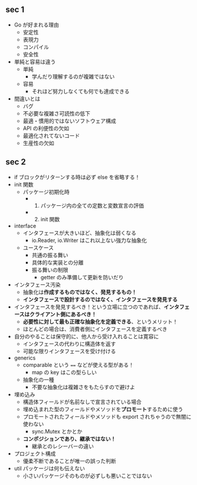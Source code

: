 ## sec 1

- Go が好まれる理由
  - 安定性
  - 表現力
  - コンパイル
  - 安全性
- 単純と容易は違う
  - 単純
    - 学んだり理解するのが複雑ではない
  - 容易
    - それほど努力しなくても何でも達成できる
- 間違いとは
  - バグ
  - 不必要な複雑さ可読性の低下
  - 最適・慣用的ではないソフトウェア構成
  - API の利便性の欠如
  - 最適化されてないコード
  - 生産性の欠如

## sec 2

- if ブロックがリターンする時は必ず else を省略する！
- init 関数
  - パッケージ初期化時
    - 1. パッケージ内の全ての定数と変数宣言の評価
    - 2. init 関数
- interface
  - インタフェースが大きいほど、抽象化は弱くなる
    - io.Reader, io.Writer はこれ以上ない強力な抽象化
  - ユースケース
    - 共通の振る舞い
    - 具体的な実装との分離
    - 振る舞いの制限
      - getter のみ準備して更新を防いだり
- インタフェース汚染
  - 抽象化は**作成するものではなく、発見するもの！**
  - **インタフェースで設計するのではなく、インタフェースを発見する**
- インタフェースを発見するべき！という立場に立つのであれば、**インタフェースはクライアント側にあるべき！**
  - **必要性に対して最も正確な抽象化を定義できる**、というメリット！
  - ほとんどの場合は、消費者側にインタフェースを定義するべき
- 自分のやることは保守的に、他人から受け入れることは寛容に
  - インタフェースの代わりに構造体を返す
  - 可能な限りインタフェースを受け付ける
- generics
  - comparable という `==` などが使える型がある！
    - map の key はこの型らしい
  - 抽象化の一種
    - 不要な抽象化は複雑さをもたらすので避けよ
- 埋め込み
  - 構造体フィールドが名前なしで宣言されている場合
  - 埋め込まれた型のフィールドやメソッドを**プロモート**するために使う
  - プロモートされたフィールドやメソッドも export されちゃうので無闇に使わない
    - sync.Mutex とかとか
  - **コンポジションであり、継承ではない！**
    - 継承とのレシーバーの違い
- プロジェクト構成
  - 優柔不断であることが唯一の誤った判断
- util パッケージは何も伝えない
  - 小さいパッケージそのものが必ずしも悪いことではない
